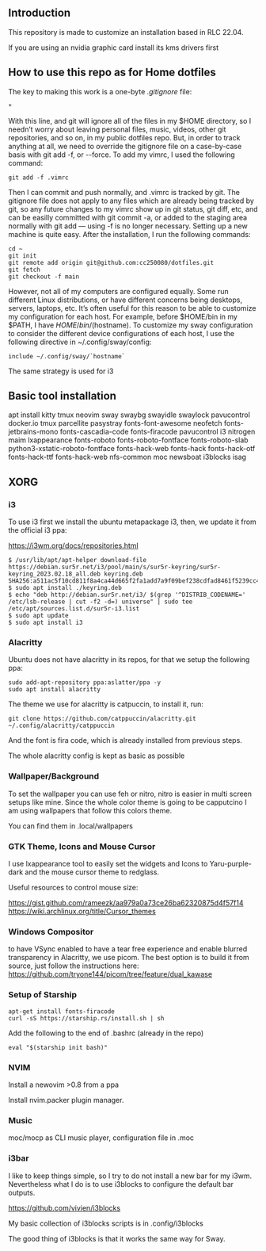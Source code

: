 ## Introduction

This repository is made to customize an installation based in RLC 22.04.

If you are using an nvidia graphic card install its kms drivers first


## How to use this repo as for Home dotfiles

The key to making this work is a one-byte *.gitignore* file:

```
*
```

With this line, and git will ignore all of the files in my $HOME directory, so I needn’t worry about leaving personal files, music, videos, other git repositories, and so on, in my public dotfiles repo. But, in order to track anything at all, we need to override the gitignore file on a case-by-case basis with git add -f, or --force. To add my vimrc, I used the following command:

```
git add -f .vimrc
```

Then I can commit and push normally, and .vimrc is tracked by git. The gitignore file does not apply to any files which are already being tracked by git, so any future changes to my vimrc show up in git status, git diff, etc, and can be easilly committed with git commit -a, or added to the staging area normally with git add — using -f is no longer necessary. Setting up a new machine is quite easy. After the installation, I run the following commands:

```
cd ~
git init
git remote add origin git@github.com:cc250080/dotfiles.git
git fetch
git checkout -f main
```

However, not all of my computers are configured equally. Some run different Linux distributions, or have different concerns being desktops, servers, laptops, etc. It’s often useful for this reason to be able to customize my configuration for each host. For example, before $HOME/bin in my $PATH, I have $HOME/bin/$(hostname). To customize my sway configuration to consider the different device configurations of each host, I use the following directive in ~/.config/sway/config:

```
include ~/.config/sway/`hostname`
```
The same strategy is used for i3


## Basic tool installation

apt install kitty tmux neovim sway swaybg swayidle swaylock pavucontrol docker.io tmux parcellite pasystray fonts-font-awesome neofetch fonts-jetbrains-mono fonts-cascadia-code fonts-firacode pavucontrol i3 nitrogen maim lxappearance fonts-roboto fonts-roboto-fontface fonts-roboto-slab python3-xstatic-roboto-fontface fonts-hack-web fonts-hack fonts-hack-otf fonts-hack-ttf fonts-hack-web nfs-common moc newsboat i3blocks isag

## XORG 

### i3

To use i3 first we install the ubuntu metapackage i3, then, we update it from the official i3 ppa:

https://i3wm.org/docs/repositories.html

```
$ /usr/lib/apt/apt-helper download-file https://debian.sur5r.net/i3/pool/main/s/sur5r-keyring/sur5r-keyring_2023.02.18_all.deb keyring.deb SHA256:a511ac5f10cd811f8a4ca44d665f2fa1add7a9f09bef238cdfad8461f5239cc4
$ sudo apt install ./keyring.deb
$ echo "deb http://debian.sur5r.net/i3/ $(grep '^DISTRIB_CODENAME=' /etc/lsb-release | cut -f2 -d=) universe" | sudo tee /etc/apt/sources.list.d/sur5r-i3.list
$ sudo apt update
$ sudo apt install i3
```

### Alacritty

Ubuntu does not have alacritty in its repos, for that we setup the following ppa: 

```
sudo add-apt-repository ppa:aslatter/ppa -y
sudo apt install alacritty
```
The theme we use for alacritty is catpuccin, to install it, run:

```
git clone https://github.com/catppuccin/alacritty.git ~/.config/alacritty/catppuccin
```

And the font is fira code, which is already installed from previous steps.

The whole alacritty config is kept as basic as possible

### Wallpaper/Background

To set the wallpaper you can use feh or nitro, nitro is easier in multi screen setups like mine. Since the whole color theme is going to be capputcino I am using wallpapers that follow this colors theme.

You can find them in .local/wallpapers

### GTK Theme, Icons and Mouse Cursor

I use lxappearance tool to easily set the widgets and Icons to Yaru-purple-dark and the mouse cursor theme to redglass.

Useful resources to control mouse size:

https://gist.github.com/rameezk/aa979a0a73ce26ba62320875d4f57f14
https://wiki.archlinux.org/title/Cursor_themes

### Windows Compositor

to have VSync enabled to have a tear free experience and enable blurred transparency in Alacritty, we use picom. The best option is to build it from source, just follow the instructions here:
https://github.com/tryone144/picom/tree/feature/dual_kawase

### Setup of Starship

```
apt-get install fonts-firacode
curl -sS https://starship.rs/install.sh | sh
```
Add the following to the end of .bashrc (already in the repo)

```
eval "$(starship init bash)"
```

### NVIM

Install a newovim >0.8 from a ppa

Install nvim.packer plugin manager.

### Music

moc/mocp as CLI music player, configuration file in .moc


### i3bar

I like to keep things simple, so I try to do not install a new bar for my i3wm. Nevertheless what I do is to use i3blocks to configure the default bar outputs.

https://github.com/vivien/i3blocks

My basic collection of i3blocks scripts is in .config/i3blocks

The good thing of i3blocks is that it works the same way for Sway.

